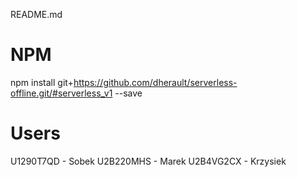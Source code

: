 README.md

# NPM
npm install git+https://github.com/dherault/serverless-offline.git/#serverless_v1 --save

# Users
U1290T7QD - Sobek
U2B220MHS - Marek
U2B4VG2CX - Krzysiek